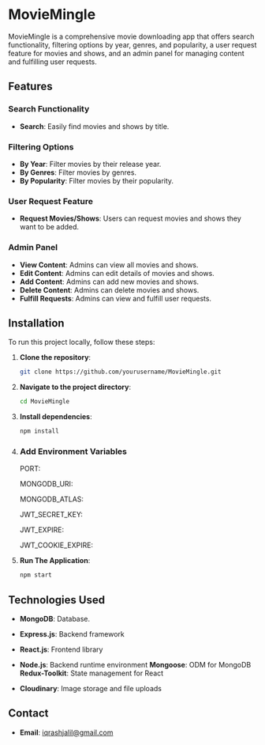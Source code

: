 # MovieMingle

MovieMingle is a comprehensive movie downloading app that offers search functionality, filtering options by year, genres, and popularity, a user request feature for movies and shows, and an admin panel for managing content and fulfilling user requests.

## Features

### Search Functionality

- **Search**: Easily find movies and shows by title.

### Filtering Options

- **By Year**: Filter movies by their release year.
- **By Genres**: Filter movies by genres.
- **By Popularity**: Filter movies by their popularity.

### User Request Feature

- **Request Movies/Shows**: Users can request movies and shows they want to be added.

### Admin Panel

- **View Content**: Admins can view all movies and shows.
- **Edit Content**: Admins can edit details of movies and shows.
- **Add Content**: Admins can add new movies and shows.
- **Delete Content**: Admins can delete movies and shows.
- **Fulfill Requests**: Admins can view and fulfill user requests.

## Installation

To run this project locally, follow these steps:

1.  **Clone the repository**:

    ```bash
    git clone https://github.com/yourusername/MovieMingle.git
    ```

2.  **Navigate to the project directory**:

    ```bash
    cd MovieMingle
    ```

3.  **Install dependencies**:

    ```bash
    npm install
    ```

4.  ### Add Environment Variables

    PORT:

    MONGODB_URI:

    MONGODB_ATLAS:

    JWT_SECRET_KEY:

    JWT_EXPIRE:

    JWT_COOKIE_EXPIRE:

5.  **Run The Application**:

    ```bash
    npm start
    ```

## Technologies Used

- **MongoDB**: Database.

- **Express.js**: Backend framework
- **React.js**: Frontend library
- **Node.js**: Backend runtime environment
  **Mongoose**: ODM for MongoDB
  **Redux-Toolkit**: State management for React
- **Cloudinary**: Image storage and file uploads

## Contact

- **Email**: iqrashjalil@gmail.com
